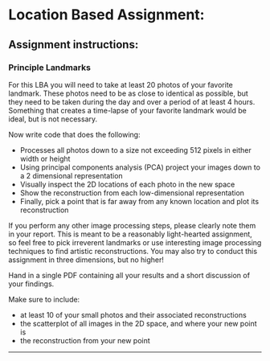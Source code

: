 # Location Based Assignment:

## Assignment instructions:

### Principle Landmarks

For this LBA you will need to take at least 20 photos of your favorite landmark. These photos need to be as close to identical as possible, but they need to be taken during the day and over a period of at least 4 hours. Something that creates a time-lapse of your favorite landmark would be ideal, but is not necessary.

Now write code that does the following:

- Processes all photos down to a size not exceeding 512 pixels in either width or height
- Using principal components analysis (PCA) project your images down to a 2 dimensional representation
- Visually inspect the 2D locations of each photo in the new space
- Show the reconstruction from each low-dimensional representation
- Finally, pick a point that is far away from any known location and plot its reconstruction

If you perform any other image processing steps, please clearly note them in your report. This is meant to be a reasonably light-hearted assignment, so feel free to pick irreverent landmarks or use interesting image processing techniques to find artistic reconstructions. You may also try to conduct this assignment in three dimensions, but no higher!

Hand in a single PDF containing all your results and a short discussion of your findings. 

Make sure to include:

- at least 10 of your small photos and their associated reconstructions
- the scatterplot of all images in the 2D space, and where your new point is
- the reconstruction from your new point

---

